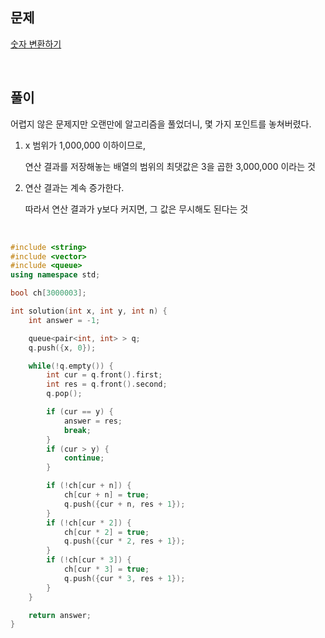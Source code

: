 ## 문제

[숫자 변환하기](https://school.programmers.co.kr/learn/courses/30/lessons/154538)

<br/>

## 풀이

어렵지 않은 문제지만 오랜만에 알고리즘을 풀었더니, 몇 가지 포인트를 놓쳐버렸다.

1. x 범위가 1,000,000 이하이므로,

   연산 결과를 저장해놓는 배열의 범위의 최댓값은 3을 곱한 3,000,000 이라는 것

2. 연산 결과는 계속 증가한다.

   따라서 연산 결과가 y보다 커지면, 그 값은 무시해도 된다는 것

<br/>

```c++
#include <string>
#include <vector>
#include <queue>
using namespace std;

bool ch[3000003];

int solution(int x, int y, int n) {
    int answer = -1;

    queue<pair<int, int> > q;
    q.push({x, 0});

    while(!q.empty()) {
        int cur = q.front().first;
        int res = q.front().second;
        q.pop();

        if (cur == y) {
            answer = res;
            break;
        }
        if (cur > y) {
            continue;
        }

        if (!ch[cur + n]) {
            ch[cur + n] = true;
            q.push({cur + n, res + 1});
        }
        if (!ch[cur * 2]) {
            ch[cur * 2] = true;
            q.push({cur * 2, res + 1});
        }
        if (!ch[cur * 3]) {
            ch[cur * 3] = true;
            q.push({cur * 3, res + 1});
        }
    }

    return answer;
}
```
